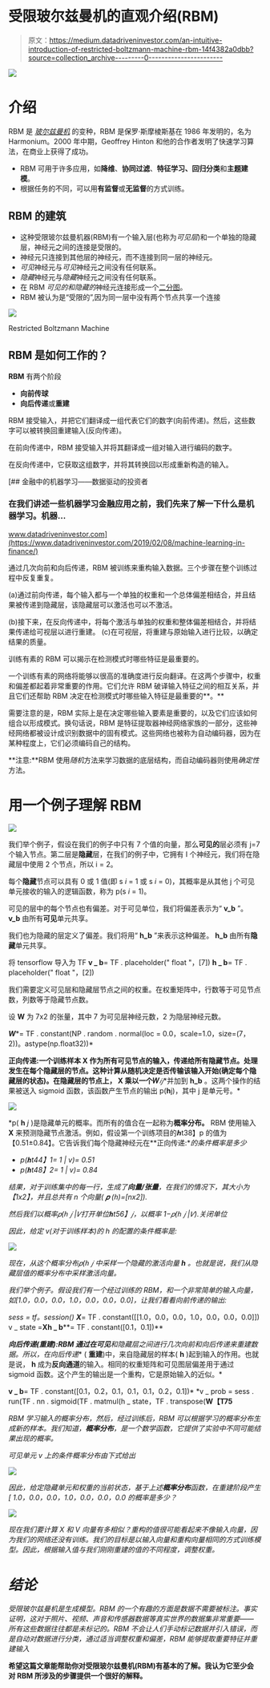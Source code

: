 # 受限玻尔兹曼机的直观介绍(RBM)

> 原文：<https://medium.datadriveninvestor.com/an-intuitive-introduction-of-restricted-boltzmann-machine-rbm-14f4382a0dbb?source=collection_archive---------0----------------------->

[![](img/c4a79efe1bd0398e1419e868a078237d.png)](http://www.track.datadriveninvestor.com/1B9E)

# 介绍

RBM 是 [*玻尔兹曼机*](https://medium.com/@nitwmanish/an-intuitive-introduction-of-boltzmann-machine-8ec54980d789) 的变种，RBM 是保罗·斯摩棱斯基在 1986 年发明的，名为 Harmonium。2000 年中期，Geoffrey Hinton 和他的合作者发明了快速学习算法，在商业上获得了成功。

*   RBM 可用于许多应用，如**降维**、**协同过滤**、**特征学习、回归分类**和**主题建模**。
*   根据任务的不同，可以用**有监督**或**无监督**的方式训练。

## RBM 的建筑

*   这种受限玻尔兹曼机器(RBM)有一个输入层(也称为*可见层*)和一个单独的隐藏层，神经元之间的连接是受限的。
*   神经元只连接到其他层的神经元，而不连接到同一层的神经元。
*   *可见*神经元与*可见*神经元之间没有任何联系。
*   *隐藏*神经元与*隐藏*神经元之间没有任何联系。
*   在 RBM *可见的和隐藏的*神经元连接形成一个[二分图](https://en.wikipedia.org/wiki/Bipartite_graph)。
*   RBM 被认为是“受限的”,因为同一层中没有两个节点共享一个连接

![](img/6adc0e131590075db6948c43e7f62fd1.png)

Restricted Boltzmann Machine

## RBM 是如何工作的？

**RBM** 有两个阶段

*   **向前传球**
*   **向后传递**或**重建**

RBM 接受输入，并把它们翻译成一组代表它们的数字(向前传递)。然后，这些数字可以被转换回重建输入(反向传递)。

在前向传递中，RBM 接受输入并将其翻译成一组对输入进行编码的数字。

在反向传递中，它获取这组数字，并将其转换回以形成重新构造的输入。

[](https://www.datadriveninvestor.com/2019/02/08/machine-learning-in-finance/) [## 金融中的机器学习——数据驱动的投资者

### 在我们讲述一些机器学习金融应用之前，我们先来了解一下什么是机器学习。机器…

www.datadriveninvestor.com](https://www.datadriveninvestor.com/2019/02/08/machine-learning-in-finance/) 

通过几次向前和向后传递，RBM 被训练来重构输入数据。三个步骤在整个训练过程中反复重复。

(a)通过前向传递，每个输入都与一个单独的权重和一个总体偏差相结合，并且结果被传递到隐藏层，该隐藏层可以激活也可以不激活。

(b)接下来，在反向传递中，将每个激活与单独的权重和整体偏差相结合，并将结果传递给可视层以进行重建。
(c)在可视层，将重建与原始输入进行比较，以确定结果的质量。

训练有素的 RBM 可以揭示在检测模式时哪些特征是最重要的。

一个训练有素的网络将能够以很高的准确度进行反向翻译。在这两个步骤中，权重和偏差都起着非常重要的作用。它们允许 RBM 破译输入特征之间的相互关系，并且它们还帮助 RBM 决定在检测模式时哪些输入特征是最重要的**。**

需要注意的是，RBM 实际上是在决定哪些输入要素是重要的，以及它们应该如何组合以形成模式。换句话说，RBM 是特征提取器神经网络家族的一部分，这些神经网络都被设计成识别数据中的固有模式。这些网络也被称为自动编码器，因为在某种程度上，它们必须编码自己的结构。

**注意:**RBM 使用*随机*方法来学习数据的底层结构，而自动编码器则使用*确定性*方法。

# 用一个例子理解 RBM

![](img/2712d49f69e12750f59c31e397e05149.png)

我们举个例子，假设在我们的例子中只有 7 个值的向量，那么**可见的**层必须有 j=7 个输入节点。第二层是**隐藏**层，在我们的例子中，它拥有 I 个神经元，我们将在隐藏层中使用 2 个节点，所以 i = 2。

每个**隐藏**节点可以具有 0 或 1 值(即 s *i* = 1 或 s *i* = 0)，其概率是从其他 j 个可见单元接收的输入的逻辑函数，称为 p(s *i* = 1)。

可见的层中的每个节点也有偏差。对于可见单位，我们将偏差表示为“ **v_b** ”。 **v_b** 由所有**可见**单元共享。

我们也为隐藏的层定义了偏差。我们将用“ **h_b** ”来表示这种偏差。 **h_b** 由所有**隐藏**单元共享。

将 tensorflow 导入为 TF
**v _ b**= TF . placeholder(" float "，[7])
**h _ b**= TF . placeholder(" float "，[2])

我们需要定义可见层和隐藏层节点之间的权重。在权重矩阵中，行数等于可见节点数，列数等于隐藏节点数。

设 **W** 为 7x2 的张量，其中 7 为可见层神经元数，2 为隐层神经元数。

***W****= TF . constant(NP . random . normal(loc = 0.0，scale=1.0，size=(7，2))。astype(np.float32))*

**正向传递:**一个训练样本 **X** 作为所有可见节点的输入，传递给所有隐藏节点。处理发生在每个隐藏层的节点。这种计算从随机决定是否传输该输入开始(确定每个隐藏层的状态)。在隐藏层的节点上， **X** 乘以一个**𝑊***𝑖𝑗**并加到 **h_b** 。这两个操作的结果被送入 sigmoid 函数，该函数产生节点的输出 p(**h**j)，其中 j 是单元号。*

*![](img/bafe48c0d76fbf84a6b23c0151aa8933.png)*

*p( **h** *j* )是隐藏单元的概率。而所有的值合在一起称为**概率分布。** RBM 使用输入 **X** 来预测隐藏节点激活。例如，假设第一个训练项目的**ℎ**t38】p 的值为【0.51±0.84】。它告诉我们每个隐藏神经元在**正向传递:**的条件概率是多少*

*   *p(**ℎ**t44】1= 1 | v)= 0.51*
*   *p(**ℎ**t48】2= 1 | v)= 0.84*

*结果，对于训练集中的每一行，生成了**向量/张量**，在我们的情况下，其大小为【1x2】，并且总共有 n 个向量( **𝑝** (ℎ)=[nx2]).*

*然后我们以概率𝑝(ℎ *𝑗* |𝑉打开单位**ℎ**t56】𝑗，以概率 1−𝑝(ℎ *𝑗* |𝑉).关闭单位*

*因此，给定 v(对于训练样本)的 h 的配置的条件概率是:*

*![](img/8a9f36e1858bd6213abf592750145e28.png)*

*现在，从这个概率分布𝑝(ℎ *𝑗* 中采样一个隐藏的激活向量 **h** 。也就是说，我们从隐藏层值的概率分布中采样激活向量。*

*我们举个例子。假设我们有一个经过训练的 RBM，和一个非常简单的输入向量，如[1.0，0.0，0.0，1.0，0.0，0.0，0.0]，让我们看看向前传递的输出:*

**sess = tf。session()* ***X****= TF . constant([[1.0，0.0，0.0，1.0，0.0，0.0，0.0]])
v _ state =****X******h _ b****= TF . constant([0.1，0.1])**

***向后传递(重建):**RBM 通过在**可见**和**隐藏**层之间进行几次向前和向后传递来重建数据。所以，在**向后传递** ( **重建**)中，来自隐藏层的样本( **h** )起到输入的作用。也就是说， **h** 成为**反向通道**的输入。相同的权重矩阵和可见图层偏差用于通过 sigmoid 函数。这个产生的输出是一个重构，它是原始输入的近似。*

****v _ b****= TF . constant([0.1，0.2，0.1，0.1，0.1，0.2，0.1])*
*v _ prob = sess . run(TF . nn . sigmoid(TF . matmul(h _ state，TF . transpose(****W【T75****

*RBM 学习输入的概率分布，然后，经过训练后，RBM 可以根据学习的概率分布生成新的样本。我们知道，**概率分布**，是一个数学函数，它提供了实验中不同可能结果出现的概率。*

*可见单元 v 上的条件概率分布由下式给出*

*![](img/ff207c852afd48defb0958aec203fa84.png)*

*因此，给定隐藏单元和权重的当前状态，基于上述**概率分布**函数，在重建阶段产生[ *1.0，0.0，0.0，1.0，0.0，0.0，0.0* 的概率是多少？*

*![](img/ddd88ce3c8f18ad4c0342282f85da143.png)*

*现在我们要计算 X 和 V 向量有多相似？重构的值很可能看起来不像输入向量，因为我们的网络还没有训练。我们的目标是以输入向量和重构向量相同的方式训练模型。因此，根据输入值与我们刚刚重建的值的不同程度，调整权重。*

# *结论*

*受限玻尔兹曼机是生成模型。RBM 的一个有趣的方面是数据不需要被标注。事实证明，这对于照片、视频、声音和传感器数据等真实世界的数据集非常重要——所有这些数据往往都是未标记的。RBM 不会让人们手动标记数据并引入错误，而是自动对数据进行分类，通过适当调整权重和偏差，RBM 能够提取重要特征并重建输入*

****希望这篇文章能帮助你对受限玻尔兹曼机(RBM)有基本的了解。我认为它至少会对 RBM 所涉及的步骤提供一个很好的解释。****